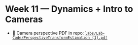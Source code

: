 # Week 11 — Dynamics + Intro to Cameras

- 📄 Camera perspective PDF in repo: [`labs/Lab-Code/PerspectiveTransformEstimation (1).pdf`](../Lab-Code/PerspectiveTransformEstimation%20(1).pdf)
